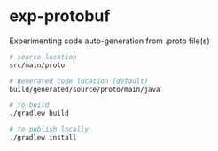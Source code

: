 # exp-protobuf

Experimenting code auto-generation from .proto file(s)

```bash
# source location
src/main/proto

# generated code location (default)
build/generated/source/proto/main/java

# to build
./gradlew build

# to publish locally
./gradlew install
```
